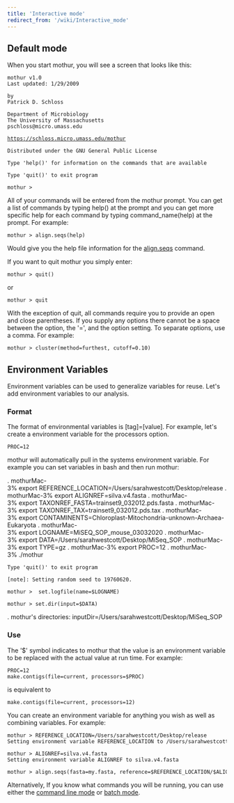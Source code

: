 ```yaml
---
title: 'Interactive mode'
redirect_from: '/wiki/Interactive_mode'
---
```

## Default mode

When you start mothur, you will see a screen that looks like this:

    mothur v1.0
    Last updated: 1/29/2009

    by
    Patrick D. Schloss

    Department of Microbiology
    The University of Massachusetts
    pschloss@micro.umass.edu
[`https://schloss.micro.umass.edu/mothur`](https://schloss.micro.umass.edu/mothur)


    Distributed under the GNU General Public License

    Type 'help()' for information on the commands that are available

    Type 'quit()' to exit program

    mothur >

All of your commands will be entered from the mothur prompt. You can get
a list of commands by typing help() at the prompt and you can get more
specific help for each command by typing command\_name(help) at the
prompt. For example:

    mothur > align.seqs(help)

Would give you the help file information for the
[align.seqs](/wiki/align.seqs) command.

If you want to quit mothur you simply enter:

    mothur > quit()

or

    mothur > quit

With the exception of quit, all commands require you to provide an open
and close parentheses. If you supply any options there cannot be a space
between the option, the '=', and the option setting. To separate
options, use a comma. For example:

    mothur > cluster(method=furthest, cutoff=0.10)

## Environment Variables

Environment variables can be used to generalize variables for reuse.
Let's add environment variables to our analysis.

### Format

The format of environmental variables is \[tag\]=\[value\]. For example,
let's create a environment variable for the processors option.

    PROC=12

mothur will automatically pull in the systems environment variable. For
example you can set variables in bash and then run mothur:

  . mothurMac-3% export REFERENCE_LOCATION=/Users/sarahwestcott/Desktop/release
  . mothurMac-3% export ALIGNREF=silva.v4.fasta
  . mothurMac-3% export TAXONREF_FASTA=trainset9_032012.pds.fasta
  . mothurMac-3% export TAXONREF_TAX=trainset9_032012.pds.tax
  . mothurMac-3% export CONTAMINENTS=Chloroplast-Mitochondria-unknown-Archaea-Eukaryota
  . mothurMac-3% export LOGNAME=MiSEQ_SOP_mouse_03032020
  . mothurMac-3% export DATA=/Users/sarahwestcott/Desktop/MiSeq_SOP
  . mothurMac-3% export TYPE=gz
  . mothurMac-3% export PROC=12
  . mothurMac-3% ./mothur 

    Type 'quit()' to exit program

    [note]: Setting random seed to 19760620.

    mothur >  set.logfile(name=$LOGNAME)

    mothur > set.dir(input=$DATA)
  . mothur's directories:
    inputDir=/Users/sarahwestcott/Desktop/MiSeq_SOP

### Use

The '$' symbol indicates to mothur that the value is an environment
variable to be replaced with the actual value at run time. For example:

    PROC=12
    make.contigs(file=current, processors=$PROC)

is equivalent to

    make.contigs(file=current, processors=12)

You can create an environment variable for anything you wish as well as
combining variables. For example:

    mothur > REFERENCE_LOCATION=/Users/sarahwestcott/Desktop/release
    Setting environment variable REFERENCE_LOCATION to /Users/sarahwestcott/Desktop/release

    mothur > ALIGNREF=silva.v4.fasta
    Setting environment variable ALIGNREF to silva.v4.fasta

    mothur > align.seqs(fasta=my.fasta, reference=$REFERENCE_LOCATION/$ALIGNREF)

Alternatively, If you know what commands you will be running, you can
use either the [command line mode](/wiki/command_line_mode) or
[batch mode](/wiki/batch_mode).
